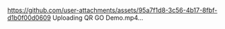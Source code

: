 
https://github.com/user-attachments/assets/95a7f1d8-3c56-4b17-8fbf-d1b0f00d0609
Uploading QR GO Demo.mp4…

